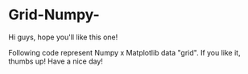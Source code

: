 # Grid-Numpy-
Hi guys, hope you'll like this one!

Following code represent Numpy x Matplotlib data "grid".
If you like it, thumbs up!
Have a nice day!
